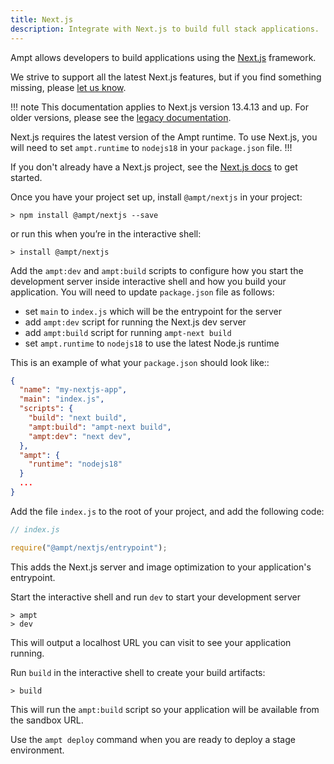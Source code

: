 ```yaml
---
title: Next.js
description: Integrate with Next.js to build full stack applications.
---
```


Ampt allows developers to build applications using the [Next.js](https://nextjs.org/) framework.

We strive to support all the latest Next.js features, but if you find something missing, please [let us know](https://getampt.com/contact).

!!! note
This documentation applies to Next.js version 13.4.13 and up. For older versions, please see the [legacy documentation](/docs/frameworks/next-legacy).

Next.js requires the latest version of the Ampt runtime. To use Next.js, you will need to set `ampt.runtime` to `nodejs18` in your `package.json` file.
!!!

If you don't already have a Next.js project, see the [Next.js docs](https://nextjs.org/docs) to get started.

Once you have your project set up, install `@ampt/nextjs` in your project:

```terminal title=Terminal
> npm install @ampt/nextjs --save
```

or run this when you’re in the interactive shell:

```terminal title=Terminal
> install @ampt/nextjs
```

Add the `ampt:dev` and `ampt:build` scripts to configure how you start the development server inside interactive shell and how you build your application. You will need to update `package.json` file as follows:

- set `main` to `index.js` which will be the entrypoint for the server
- add `ampt:dev` script for running the Next.js dev server
- add `ampt:build` script for running `ampt-next build`
- set `ampt.runtime` to `nodejs18` to use the latest Node.js runtime

This is an example of what your `package.json` should look like::

```json title=package.json, copy=false
{
  "name": "my-nextjs-app",
  "main": "index.js",
  "scripts": {
    "build": "next build",
    "ampt:build": "ampt-next build",
    "ampt:dev": "next dev",
  },
  "ampt": {
    "runtime": "nodejs18"
  }
  ...
}
```

Add the file `index.js` to the root of your project, and add the following code:

```javascript header=false
// index.js

require("@ampt/nextjs/entrypoint");
```

This adds the Next.js server and image optimization to your application's entrypoint.

Start the interactive shell and run `dev` to start your development server

```terminal title=Terminal, copy=false
> ampt
> dev
```

This will output a localhost URL you can visit to see your application running.

Run `build` in the interactive shell to create your build artifacts:

```terminal title=Terminal, copy=false
> build
```

This will run the `ampt:build` script so your application will be available from the sandbox URL.

Use the `ampt deploy` command when you are ready to deploy a stage environment.
